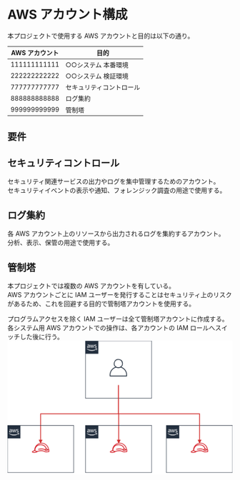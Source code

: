 # AWS アカウント構成
本プロジェクトで使用する AWS アカウントと目的は以下の通り。  

|AWS アカウント|目的|
|---|---|
|111111111111|○○システム 本番環境|
|222222222222|○○システム 検証環境|
|777777777777|セキュリティコントロール|
|888888888888|ログ集約|
|999999999999|管制塔|

## 要件

## セキュリティコントロール
セキュリティ関連サービスの出力やログを集中管理するためのアカウント。  
セキュリティイベントの表示や通知、フォレンジック調査の用途で使用する。  

## ログ集約
各 AWS アカウント上のリソースから出力されるログを集約するアカウント。  
分析、表示、保管の用途で使用する。  

## 管制塔
本プロジェクトでは複数の AWS アカウントを有している。  
AWS アカウントごとに IAM ユーザーを発行することはセキュリティ上のリスクがあるため、これを回避する目的で管制塔アカウントを使用する。  

プログラムアクセスを除く IAM ユーザーは全て管制塔アカウントに作成する。  
各システム用 AWS アカウントでの操作は、各アカウントの IAM ロールへスイッチした後に行う。  
![IAM-switch-role.svg](IAM-switch-role.svg)  

